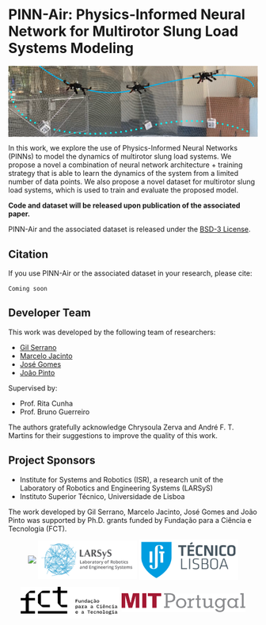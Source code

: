 <h1>PINN-Air: Physics-Informed Neural Network for Multirotor Slung Load Systems Modeling</h1>
<p float="left" align="center">
  <img src="docs/figures/drone_load_path_cropped.png" width="700" align="center"/>   
</p>
In this work, we explore the use of Physics-Informed Neural Networks (PINNs) to model the dynamics of multirotor slung load systems. We propose a novel a combination of neural network architecture + training strategy that is able to learn the dynamics of the system from a limited number of data points. We also propose a novel dataset for multirotor slung load systems, which is used to train and evaluate the proposed model.

<b>Code and dataset will be released upon publication of the associated paper.</b>

PINN-Air and the associated dataset is released under the [BSD-3 License](LICENSE).

## Citation
If you use PINN-Air or the associated dataset in your research, please cite:
```
Coming soon
```

## Developer Team
This work was developed by the following team of researchers:

* [Gil Serrano](https://github.com/GilSerrano)
* [Marcelo Jacinto](https://github.com/MarceloJacinto)
* [José Gomes](https://github.com/JoseGomesJPG)
* [João Pinto](https://github.com/jschpinto)

Supervised by:

- Prof. Rita Cunha
- Prof. Bruno Guerreiro

The authors gratefully acknowledge Chrysoula Zerva and André F. T. Martins for their suggestions to improve the quality of this work.

## Project Sponsors
- Institute for Systems and Robotics (ISR), a research unit of the Laboratory of Robotics and Engineering Systems (LARSyS)
- Instituto Superior Técnico, Universidade de Lisboa

The work developed by Gil Serrano, Marcelo Jacinto, José Gomes and João Pinto was supported by Ph.D. grants funded by Fundação para a Ciência e Tecnologia (FCT).

<p float="left" align="center">
  <img src="docs/logos/logo_isr.png" width="200" align="center"/> 
  <img src="docs/logos/larsys_logo.png" width="200" align="center"/> 
  <img src="docs/logos/ist_logo.png" width="200" align="center"/> 
</p>

<p float="left" align="center">
  <img src="docs/logos/logo_fct.png" width="200" align="center"/> 
  <img src="docs/logos/MITPortugal_logo.svg" width="250" align="center"/>
</p> 
